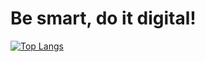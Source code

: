 # Be smart, do it digital!

[![Top Langs](https://github-readme-stats.vercel.app/api/top-langs/?username=Nikolay-St-D&langs_count=8&count_private=true&theme=transparent)](https://github.com/anuraghazra/github-readme-stats)
